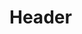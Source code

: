 <!-- TITLE: Path Problem -->
<!-- SUBTITLE: Problem when try to using scp between host and docker VM -->

# Header